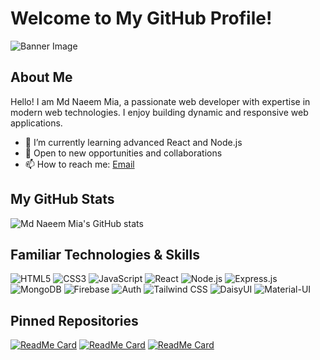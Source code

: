 # Welcome to My GitHub Profile!

![Banner Image](https://github.com/MdNaeemMia/MdNaeemMia/raw/main/your-banner-image.png)

## About Me

Hello! I am Md Naeem Mia, a passionate web developer with expertise in modern web technologies. I enjoy building dynamic and responsive web applications.

- 🌱 I’m currently learning advanced React and Node.js
- 💼 Open to new opportunities and collaborations
- 📫 How to reach me: [Email](mailto:naeemmia4@gmail.com)

## My GitHub Stats

![Md Naeem Mia's GitHub stats](https://github-readme-stats.vercel.app/api?username=MdNaeemMia&show_icons=true&theme=radical)

## Familiar Technologies & Skills

![HTML5](https://img.shields.io/badge/-HTML5-E34F26?style=flat-square&logo=html5&logoColor=white)
![CSS3](https://img.shields.io/badge/-CSS3-1572B6?style=flat-square&logo=css3)
![JavaScript](https://img.shields.io/badge/-JavaScript-F7DF1E?style=flat-square&logo=javascript)
![React](https://img.shields.io/badge/-React-61DAFB?style=flat-square&logo=react)
![Node.js](https://img.shields.io/badge/-Node.js-339933?style=flat-square&logo=node.js)
![Express.js](https://img.shields.io/badge/-Express.js-000000?style=flat-square&logo=express)
![MongoDB](https://img.shields.io/badge/-MongoDB-47A248?style=flat-square&logo=mongodb)
![Firebase](https://img.shields.io/badge/-Firebase-FFCA28?style=flat-square&logo=firebase)
![Auth](https://img.shields.io/badge/-Auth-4479A1?style=flat-square&logo=auth0)
![Tailwind CSS](https://img.shields.io/badge/-Tailwind%20CSS-38B2AC?style=flat-square&logo=tailwind-css)
![DaisyUI](https://img.shields.io/badge/-DaisyUI-38B2AC?style=flat-square&logo=daisyui)
![Material-UI](https://img.shields.io/badge/-MUI-0081CB?style=flat-square&logo=mui)

## Pinned Repositories

[![ReadMe Card](https://github-readme-stats.vercel.app/api/pin/?username=MdNaeemMia&repo=project1)](https://github.com/MdNaeemMia/project1)
[![ReadMe Card](https://github-readme-stats.vercel.app/api/pin/?username=MdNaeemMia&repo=project2)](https://github.com/MdNaeemMia/project2)
[![ReadMe Card](https://github-readme-stats.vercel.app/api/pin/?username=MdNaeemMia&repo=project3)](https://github.com/MdNaeemMia/project3)
